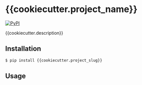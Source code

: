 # {{cookiecutter.project_name}}

[![PyPI](https://img.shields.io/pypi/v/{{cookiecutter.project_slug}}.svg?style=flat)](https://pypi.python.org/pypi/{{cookiecutter.project_slug}})

{{cookiecutter.description}}


## Installation

```python
$ pip install {{cookiecutter.project_slug}}
```


## Usage
